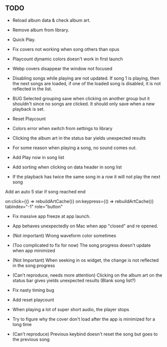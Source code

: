 ## TODO
* Reload album data & check album art.
* Remove album from library.
* Quick Play.

* Fix covers not working when song others than opus

* Playcount dynamic colors doesn't work in first launch

* Webp covers disappear the window not focused

* Disabling songs while playing are not updated. If song 1 is playing, then the next songs are loaded, if one of the loaded song is disabled, it is not reflected in the list.

* BUG Selected grouping save when clicking on another group but it shouldn't since no songs are clicked. It should only save when a new playback is set.

* Reset Playcount
* Colors error when switch from settings to library
* Clicking the album art in the status bar yields unexpected results
* For some reason when playing a song, no sound comes out.
* Add Play now in song list
* Add sorting when clicking on data header in song list
* If the playback has twice the same song in a row it will not play the next song


Add an auto 5 star if song reached end

on:click={() => rebuildArtCache()} on:keypress={() => rebuildArtCache()} tabindex="-1" role="button"

* Fix massive app freeze at app launch.

* App behaves unexpectedly on Mac when app "closed" and re opened.

* (Not important) Wrong waveform color sometimes

* (Too complicated to fix for now) The song progress doesn't update when app minimized

* (Not Important) When seeking in os widget, the change is not reflected in the song progress

* (Can't reproduce, needs more attention) Clicking on the album art on the status bar gives yields unexpected results (Blank song list?)

* Fix nasty timing bug

* Add reset playcount

* When playing a lot of super short audio, the player stops

* Try to figure why the cover don't load after the app is minimized for a long time

* (Can't reproduce) Previous keybind doesn't reset the song but goes to the previous song